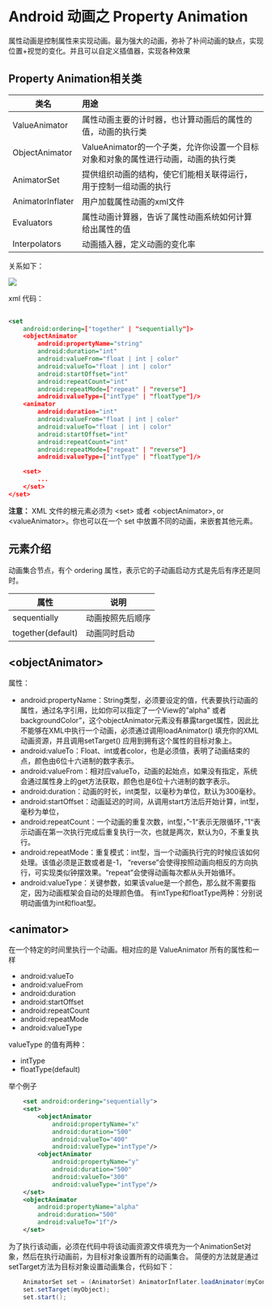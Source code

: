# Android 动画之 Property Animation

属性动画是控制属性来实现动画。最为强大的动画，弥补了补间动画的缺点，实现位置+视觉的变化。并且可以自定义插值器，实现各种效果

## Property Animation相关类
|类名|用途|
|----|:-|
|ValueAnimator|属性动画主要的计时器，也计算动画后的属性的值，动画的执行类|
|ObjectAnimator|ValueAnimator的一个子类，允许你设置一个目标对象和对象的属性进行动画，动画的执行类|
|AnimatorSet|提供组织动画的结构，使它们能相关联得运行，用于控制一组动画的执行|
|AnimatorInflater|用户加载属性动画的xml文件|
|Evaluators|属性动画计算器，告诉了属性动画系统如何计算给出属性的值|
|Interpolators|动画插入器，定义动画的变化率|

关系如下：

![](http://www.lightskystreet.com/img/propertyviewanalysis/12.png)

xml 代码：
````xml
	
<set 
	android:ordering=["together" | "sequentially"]>
    <objectAnimator
        android:propertyName="string"
        android:duration="int"
        android:valueFrom="float | int | color"
        android:valueTo="float | int | color"
        android:startOffset="int"
        android:repeatCount="int"
        android:repeatMode=["repeat" | "reverse"]
        android:valueType=["intType" | "floatType"]/>
    <animator
        android:duration="int"
        android:valueFrom="float | int | color"
        android:valueTo="float | int | color"
        android:startOffset="int"
        android:repeatCount="int"
        android:repeatMode=["repeat" | "reverse"]
        android:valueType=["intType" | "floatType"]/>

    <set>
        ...
    </set>
</set>
````
**注意：** XML 文件的根元素必须为 <set\> 或者 <objectAnimator\>, or <valueAnimator\>。你也可以在一个 set 中放置不同的动画，来嵌套其他元素。

## 元素介绍
动画集合节点，有个 ordering 属性，表示它的子动画启动方式是先后有序还是同时。

|属性|说明|
|-|-|
|sequentially|动画按照先后顺序|
|together(default)|动画同时启动|

## <objectAnimator\>
属性：

- android:propertyName：String类型，必须要设定的值，代表要执行动画的属性，通过名字引用，比如你可以指定了一个View的”alpha” 或者 backgroundColor”，这个objectAnimator元素没有暴露target属性，因此比不能够在XML中执行一个动画，必须通过调用loadAnimator() 填充你的XML动画资源，并且调用setTarget() 应用到拥有这个属性的目标对象上。
- android:valueTo：Float、int或者color，也是必须值，表明了动画结束的点，颜色由6位十六进制的数字表示。
- android:valueFrom：相对应valueTo，动画的起始点，如果没有指定，系统会通过属性身上的get方法获取，颜色也是6位十六进制的数字表示。
- android:duration：动画的时长，int类型，以毫秒为单位，默认为300毫秒。
- android:startOffset：动画延迟的时间，从调用start方法后开始计算，int型，毫秒为单位，
- android:repeatCount：一个动画的重复次数，int型，”-1“表示无限循环，”1“表示动画在第一次执行完成后重复执行一次，也就是两次，默认为0，不重复执行。
- android:repeatMode：重复模式：int型，当一个动画执行完的时候应该如何处理。该值必须是正数或者是-1，
“reverse”会使得按照动画向相反的方向执行，可实现类似钟摆效果。“repeat”会使得动画每次都从头开始循环。
- android:valueType：关键参数，如果该value是一个颜色，那么就不需要指定，因为动画框架会自动的处理颜色值。
有intType和floatType两种：分别说明动画值为int和float型。

## <animator\>
在一个特定的时间里执行一个动画。相对应的是 ValueAnimator 所有的属性和一样

- android:valueTo
- android:valueFrom
- android:duration
- android:startOffset
- android:repeatCount
- android:repeatMode
- android:valueType

valueType 的值有两种：

- intType
- floatType(default)
 
举个例子
````xml
	<set android:ordering="sequentially">
    <set>
        <objectAnimator
            android:propertyName="x"
            android:duration="500"
            android:valueTo="400"
            android:valueType="intType"/>
        <objectAnimator
            android:propertyName="y"
            android:duration="500"
            android:valueTo="300"
            android:valueType="intType"/>
    </set>
    <objectAnimator
        android:propertyName="alpha"
        android:duration="500"
        android:valueTo="1f"/>
	</set>
````
为了执行该动画，必须在代码中将该动画资源文件填充为一个AnimationSet对象，然后在执行动画前，为目标对象设置所有的动画集合。
简便的方法就是通过setTarget方法为目标对象设置动画集合，代码如下：
````java
	AnimatorSet set = (AnimatorSet) AnimatorInflater.loadAnimator(myContext,R.anim.property_animator);
	set.setTarget(myObject);
	set.start();
````
